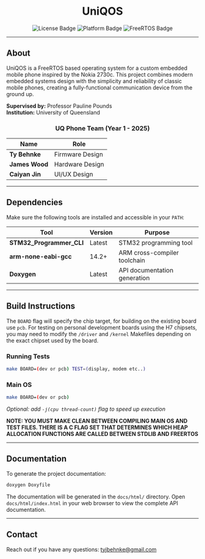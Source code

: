 <div align="center">

# UniQOS

<img src="https://img.shields.io/badge/License-GPL-informational?style=for-the-badge&logo=github&logoColor=white&color=blue" alt="License Badge" />

<img src="https://img.shields.io/badge/Platform-STM32H7-informational?style=for-the-badge&logo=stmicroelectronics&logoColor=white&color=orange" alt="Platform Badge" />

<img src="https://img.shields.io/badge/RTOS-FreeRTOS-informational?style=for-the-badge&logo=freertos&logoColor=white&color=green" alt="FreeRTOS Badge" />


---

</div>

## About

UniQOS is a FreeRTOS based operating system for a custom embedded mobile phone inspired by the Nokia 2730c. This project combines modern embedded systems design with the simplicity and reliability of classic mobile phones, creating a fully-functional communication device from the ground up.


**Supervised by:** Professor Pauline Pounds  
**Institution:** University of Queensland
<div align="center">

### UQ Phone Team (Year 1 - 2025)

| Name | Role |
|------|------|
| **Ty Behnke** | Firmware Design |
| **James Wood** | Hardware Design |
| **Caiyan Jin** | UI/UX Design |
</div>

---



## Dependencies

Make sure the following tools are installed and accessible in your `PATH`:
<div align="center">

| Tool | Version | Purpose |
|------|---------|---------|
| **STM32_Programmer_CLI** | Latest | STM32 programming tool |
| **arm-none-eabi-gcc** | 14.2+ | ARM cross-compiler toolchain |
| **Doxygen** | Latest | API documentation generation |
</div>


---

## Build Instructions

The `BOARD` flag will specify the chip target, for building on the existing board use `pcb`. For testing on personal development boards using the H7 chipsets, you may need to modify the `/driver` and `/kernel` Makefiles depending on the exact chipset used by the board.

### Running Tests
```bash
make BOARD=(dev or pcb) TEST=(display, modem etc..)
```


### Main OS
```bash
make BOARD=(dev or pcb)
```

*Optional: add `-j(cpu thread-count)` flag to speed up execution*

**NOTE: YOU MUST MAKE CLEAN BETWEEN COMPILING MAIN OS AND TEST FILES. THERE IS A C FLAG SET THAT DETERMINES WHICH HEAP ALLOCATION FUNCTIONS ARE CALLED BETWEEN STDLIB AND FREERTOS**

---

## Documentation

To generate the project documentation:

```bash
doxygen Doxyfile
```

The documentation will be generated in the `docs/html/` directory. Open `docs/html/index.html` in your web browser to view the complete API documentation.


---

## Contact

Reach out if you have any questions: [tyjbehnke@gmail.com](mailto:tyjbehnke@gmail.com)
